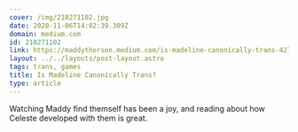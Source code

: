 ```yaml
---
cover: /img/210271102.jpg
date: 2020-11-06T14:02:39.309Z
domain: medium.com
id: 210271102
link: https://maddythorson.medium.com/is-madeline-canonically-trans-4277ece02e40
layout: ../../layouts/post-layout.astro
tags: trans, games
title: Is Madeline Canonically Trans?
type: article
---
```


Watching Maddy find themself has been a joy, and reading about how Celeste developed with them is great.
